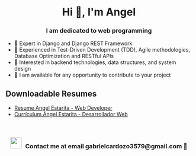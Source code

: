 <h1 align="center">Hi 👋, I'm Angel</h1>
<h3 align="center">I am dedicated to web programming</h3>

- 🌱 Expert in Django and Django REST Framework
- 🧪 Experienced in Test-Driven Development (TDD), Agile methodologies, Database Optimization and RESTful APIs
- 🎯 Interested in backend technologies, data structures, and system design
- 🤝 I am available for any opportunity to contribute to your project

## Downloadable Resumes
- [Resume Angel Estarita - Web Developer](https://github.com/xAd4/xAd4/blob/main/CV%20Angel%20Estarita%20-%20Web%20Developer.pdf)
- [Currículum  Ángel Estarita - Desarrollador Web](https://github.com/xAd4/xAd4/blob/main/CV%20Ángel%20Estarita%20-%20Desarrollador%20Web.pdf)

<br/>

<h3 align="center"><img src="https://media.giphy.com/media/iY8CRBdQXODJSCERIr/giphy.gif" width="30" height="30" style="margin-right: 10px;">Contact me at email gabrielcardozo3579@gmail.com 🤝</h3>
